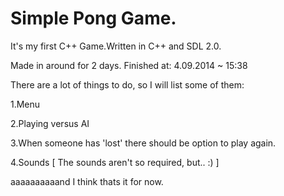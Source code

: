 Simple Pong Game.
===============
It's my first C++ Game.Written in C++ and SDL 2.0.


Made in around for 2 days.
Finished at: 4.09.2014 ~ 15:38


There are a lot of things to do, so I will list some of them:

1.Menu

2.Playing versus AI

3.When someone has 'lost' there should be option to play again.

4.Sounds [ The sounds aren't so required, but.. :) ]



aaaaaaaaaand I think thats it for now.